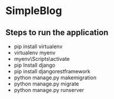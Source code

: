 # SimpleBlog

## Steps to run the application

- pip install virtualenv
- virtualenv myenv
- myenv\Scripts\activate
- pip Install django
- pip install djangorestframework
- python manage.py makemigration
- python manage.py migrate
- python manage.py runserver
